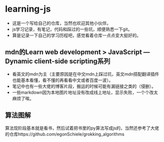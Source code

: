 # learning-js

- 这是一个写给自己的仓库，当然也欢迎其他小伙伴。
- js学习记录，有笔记，代码和踩过的一些坑，顺便熟悉一下git。
- 算是记录一下自己的学习历程吧，感觉看着仓库一点点变大挺好的。

## mdn的Learn web development > JavaScript — Dynamic client-side scripting系列
- 看英文的mdn为主（主要原因是在中文mdn上踩过坑，英文mdn搭配翻译插件也能基本看懂，看不懂的再看看中文或者百度一波）。
- 笔记中也有一些大佬的博客片段，搬运的时候可能有漏链接之类的（侵删）。
- 一些markdown因为本地图片地址没有改成线上地址，显示失败，一个个改太麻烦了唉。

## 算法图解
算法现阶段基本就是看书，然后试着把书里的py算法写成js的，当然还参考了大佬的仓库https://github.com/egonSchiele/grokking_algorithms
